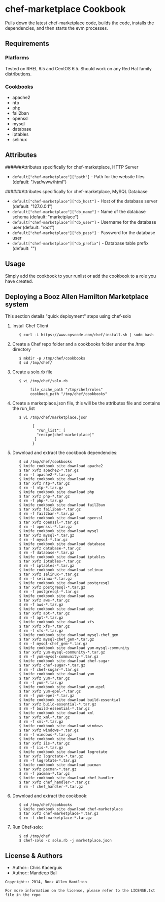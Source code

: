 chef-marketplace Cookbook
=================

Pulls down the latest chef-marketplace code, builds the code, installs the dependencies, and then starts the evm processes.

Requirements
------------
### Platforms
Tested on RHEL 6.5 and CentOS 6.5. Should work on any Red Hat family distributions.

### Cookbooks
- apache2
- ntp
- php
- fail2ban
- openssl
- mysql
- database
- iptables
- selinux

Attributes
----------
######Attributes specifically for chef-marketplace, HTTP Server
- `default["chef-marketplace"]["path"]` - Path for the website files (default: "/var/www/html")

######Attributes specifically for chef-marketplace, MySQL Database
- `default["chef-marketplace"]["db_host"]` - Host of the database server (default: "127.0.0.1")
- `default["chef-marketplace"]["db_name"]` - Name of the database schema (default: "marketplace")
- `default["chef-marketplace"]["db_user"]` - Username for the database user (default: "root")
- `default["chef-marketplace"]["db_pass"]` - Password for the database user
- `default["chef-marketplace"]["db_prefix"]` - Database table prefix (default: "")

Usage
-----
Simply add the cookbook to your runlist or add the cookbook to a role you have created.


Deploying a Booz Allen Hamilton Marketplace system
-----------
This section details "quick deployment" steps using chef-solo

1. Install Chef Client


          $ curl -L https://www.opscode.com/chef/install.sh | sudo bash

2. Create a Chef repo folder and a cookbooks folder under the /tmp directory


          $ mkdir -p /tmp/chef/cookbooks
          $ cd /tmp/chef/

3. Create a solo.rb file


          $ vi /tmp/chef/solo.rb
         
               file_cache_path "/tmp/chef/roles"
               cookbook_path "/tmp/chef/cookbooks"

4. Create a marketplace.json file, this will be the attributes file and contains the run_list


          $ vi /tmp/chef/marketplace.json
        
                {
                  "run_list": [
                  "recipe[chef-marketplace]"
                 ]
                }

5. Download and extract the cookbook dependencies:


          $ cd /tmp/chef/cookbooks
          $ knife cookbook site download apache2
          $ tar xvfz apache2-*.tar.gz
          $ rm -f apache2-*.tar.gz
          $ knife cookbook site download ntp
          $ tar xvfz ntp-*.tar.gz
          $ rm -f ntp-*.tar.gz
          $ knife cookbook site download php
          $ tar xvfz php-*.tar.gz
          $ rm -f php-*.tar.gz
          $ knife cookbook site download fail2ban
          $ tar xvfz fail2ban-*.tar.gz
          $ rm -f fail2ban-*.tar.gz
          $ knife cookbook site download openssl
          $ tar xvfz openssl-*.tar.gz
          $ rm -f openssl-*.tar.gz
          $ knife cookbook site download mysql
          $ tar xvfz mysql-*.tar.gz
          $ rm -f mysql-*.tar.gz
          $ knife cookbook site download database
          $ tar xvfz database-*.tar.gz
          $ rm -f database-*.tar.gz
          $ knife cookbook site download iptables
          $ tar xvfz iptables-*.tar.gz
          $ rm -f iptables-*.tar.gz
          $ knife cookbook site download selinux
          $ tar xvfz selinux-*.tar.gz
          $ rm -f selinux-*.tar.gz
          $ knife cookbook site download postgresql
          $ tar xvfz postgresql-*.tar.gz
          $ rm -f postgresql-*.tar.gz
          $ knife cookbook site download aws
          $ tar xvfz aws-*.tar.gz
          $ rm -f aws-*.tar.gz
          $ knife cookbook site download apt
          $ tar xvfz apt-*.tar.gz
          $ rm -f apt-*.tar.gz
          $ knife cookbook site download xfs
          $ tar xvfz xfs-*.tar.gz
          $ rm -f xfs-*.tar.gz
          $ knife cookbook site download mysql-chef_gem
          $ tar xvfz mysql-chef_gem-*.tar.gz
          $ rm -f mysql-chef_gem-*.tar.gz
          $ knife cookbook site download yum-mysql-community
          $ tar xvfz yum-mysql-community-*.tar.gz
          $ rm -f yum-mysql-community-*.tar.gz
          $ knife cookbook site download chef-sugar
          $ tar xvfz chef-sugar-*.tar.gz
          $ rm -f chef-sugar-*.tar.gz
          $ knife cookbook site download yum
          $ tar xvfz yum-*.tar.gz
          $ rm -f yum-*.tar.gz
          $ knife cookbook site download yum-epel
          $ tar xvfz yum-epel-*.tar.gz
          $ rm -f yum-epel-*.tar.gz
          $ knife cookbook site download build-essential
          $ tar xvfz build-essential-*.tar.gz
          $ rm -f build-essential-*.tar.gz
          $ knife cookbook site download xml
          $ tar xvfz xml-*.tar.gz
          $ rm -f xml-*.tar.gz
          $ knife cookbook site download windows
          $ tar xvfz windows-*.tar.gz
          $ rm -f windows-*.tar.gz
          $ knife cookbook site download iis
          $ tar xvfz iis-*.tar.gz
          $ rm -f iis-*.tar.gz
          $ knife cookbook site download logrotate
          $ tar xvfz logrotate-*.tar.gz
          $ rm -f logrotate-*.tar.gz
          $ knife cookbook site download pacman
          $ tar xvfz pacman-*.tar.gz
          $ rm -f pacman-*.tar.gz
          $ knife cookbook site download chef_handler
          $ tar xvfz chef_handler-*.tar.gz
          $ rm -f chef_handler-*.tar.gz


5. Download and extract the cookbook:


          $ cd /tmp/chef/cookbooks
          $ knife cookbook site download chef-marketplace
          $ tar xvfz chef-marketplace-*.tar.gz
          $ rm -f chef-marketplace-*.tar.gz
    
7. Run Chef-solo:


          $ cd /tmp/chef
          $ chef-solo -c solo.rb -j marketplace.json


License & Authors
-----------------
- Author:: Chris Kacerguis
- Author:: Mandeep Bal

```text
Copyright:: 2014, Booz Allen Hamilton

For more information on the license, please refer to the LICENSE.txt file in the repo
```
